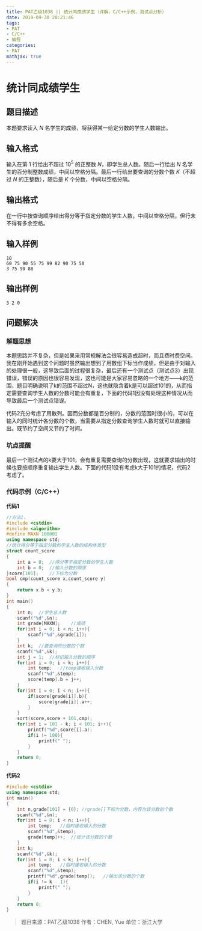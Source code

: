 ```yaml
---
title: PAT乙级1038 || 统计同成绩学生（详解，C/C++示例，测试点分析）
date: 2019-09-30 20:21:46
tags:
- PAT
- C/C++
- 编程
categories:
- PAT
mathjax: true
---
```


# **统计同成绩学生**
## **题目描述**
本题要求读入 *N* 名学生的成绩，将获得某一给定分数的学生人数输出。

## **输入格式**
输入在第 1 行给出不超过 $10^5$ 的正整数 *N*，即学生总人数。随后一行给出 *N* 名学生的百分制整数成绩，中间以空格分隔。最后一行给出要查询的分数个数 *K*（不超过 *N* 的正整数），随后是 *K* 个分数，中间以空格分隔。
## **输出格式**
在一行中按查询顺序给出得分等于指定分数的学生人数，中间以空格分隔，但行末不得有多余空格。
## **输入样例**
```null
10
60 75 90 55 75 99 82 90 75 50
3 75 90 88
```
## **输出样例**
```null
3 2 0
```

## 问题解决
### 解题思想
本题思路并不复杂，但是如果采用常规解法会很容易造成超时，而且费时费空间。我在刚开始遇到这个问题时虽然输出想到了用数组下标当作成绩，但是由于对输入的处理很一般，这导致后面的过程很复杂，最后还有一个测试点（测试点3）出现错误，错误的原因也很容易发现，这也可能是大家容易忽略的一个地方——k的范围，题目明确说明了k的范围不超过N，这也就隐含着k是可以超过101的，从而指定需要查询学生人数的分数可能会有重复，下面的代码1因没有处理这种情况从而导致最后一个测试点错误。

代码2充分考虑了用散列。因而分数都是百分制的，分数的范围时很小的，可以在输入的同时统计各分数的个数，当需要从指定分数查询学生人数时就可以直接输出。既节约了空间又节约了时间。

### 坑点提醒
最后一个测试点的k要大于101，会有重复需要查询的分数出现，这就要求输出的时候也要按顺序重复输出学生人数。下面的代码1没有考虑k大于101的情况，代码2考虑了。

### 代码示例（C/C++）

**代码1**

```cpp
//方法1，
#include <cstdio>
#include <algorithm>
#define MAXN 100001
using namespace std;
//统计得分等于指定分数的学生人数的结构体类型
struct count_score
{
    int a = 0;  //得分等于指定分数的学生人数
    int b = 0;  //输入分数的顺序
}score[101];    //下标为分数
bool cmp(count_score x,count_score y)
{
    return x.b < y.b;
}
int main()
{
    int n;  //学生总人数
    scanf("%d",&n);
    int grade[MAXN];    //成绩
    for(int i = 0; i < n; i++){
        scanf("%d",&grade[i]);
    }
    int k;  //要查询的分数的个数
    scanf("%d",&k);
    int j = 1;  //标记输入分数的顺序
    for(int i = 0; i < k; i++){
        int temp;   //temp接收输入分数
        scanf("%d",&temp);
        score[temp].b = j++;
    }
    for(int i = 0; i < n; i++){
        if(score[grade[i]].b){
            score[grade[i]].a++;
        }
    }
    sort(score,score + 101,cmp);
    for(int i = 101 - k; i < 101; i++){
        printf("%d",score[i].a);
        if(i != 100){
            printf(" ");
        }
    }
    return 0;
}
```
**代码2**
```cpp
#include <cstdio>
using namespace std;
int main()
{
    int n,grade[101] = {0}; //grade[]下标为分数，内容为该分数的个数
    scanf("%d",&n);
    for(int i = 0; i < n; i++){
        int temp;   //临时接收输入的分数
        scanf("%d",&temp);
        grade[temp]++;  //统计该分数的个数
    }
    int k;
    scanf("%d",&k);
    for(int i = 0; i < k; i++){
        int temp;   //临时接收输入的分数
        scanf("%d",&temp);
        printf("%d",grade[temp]);   //输出该分数的个数
        if(i != k - 1){
            printf(" ");
        }
    }
    return 0;
}
```
>题目来源：PAT乙级1038
>作者：CHEN, Yue
>单位：浙江大学
